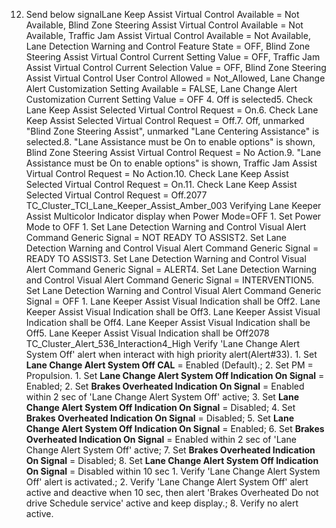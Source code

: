 12. Send below signalLane Keep Assist Virtual Control Available = Not Available, Blind Zone Steering Assist Virtual Control Available = Not Available, Traffic Jam Assist Virtual Control Available = Not Available, Lane Detection Warning and Control Feature State = OFF, Blind Zone Steering Assist Virtual Control Current Setting Value = OFF, Traffic Jam Assist Virtual Control Current Selection Value = OFF, Blind Zone Steering Assist Virtual Control User Control Allowed = Not_Allowed, Lane Change Alert Customization Setting Available = FALSE, Lane Change Alert Customization Current Setting Value = OFF 4. Off is selected5. Check Lane Keep Assist Selected Virtual Control Request = On.6. Check Lane Keep Assist Selected Virtual Control Request = Off.7. Off, unmarked "Blind Zone Steering Assist", unmarked "Lane Centering Assistance" is selected.8. "Lane Assistance must be On to enable options" is shown, Blind Zone Steering Assist Virtual Control Request = No Action.9. "Lane Assistance must be On to enable options" is shown, Traffic Jam Assist Virtual Control Request = No Action.10. Check Lane Keep Assist Selected Virtual Control Request = On.11. Check Lane Keep Assist Selected Virtual Control Request = Off.2077 TC_Cluster_TCI_Lane_Keeper_Assist_Amber_003 Verifying Lane Keeper Assist Multicolor Indicator display when Power Mode=OFF 1. Set Power Mode to OFF 1. Set Lane Detection Warning and Control Visual Alert Command Generic Signal = NOT READY TO ASSIST2. Set Lane Detection Warning and Control Visual Alert Command Generic Signal = READY TO ASSIST3. Set Lane Detection Warning and Control Visual Alert Command Generic Signal = ALERT4. Set Lane Detection Warning and Control Visual Alert Command Generic Signal = INTERVENTION5. Set Lane Detection Warning and Control Visual Alert Command Generic Signal = OFF 1. Lane Keeper Assist Visual Indication shall be Off2. Lane Keeper Assist Visual Indication shall be Off3. Lane Keeper Assist Visual Indication shall be Off4. Lane Keeper Assist Visual Indication shall be Off5. Lane Keeper Assist Visual Indication shall be Off2078 TC_Cluster_Alert_536_Interaction4_High Verify 'Lane Change Alert System Off' alert when interact with high priority alert(Alert#33). 1. Set **Lane Change Alert System Off CAL** = Enabled (Default).; 2. Set PM = Propulsion. 1. Set **Lane Change Alert System Off Indication On Signal** = Enabled; 2. Set **Brakes Overheated Indication On Signal** = Enabled within 2 sec of 'Lane Change Alert System Off' active; 3. Set **Lane Change Alert System Off Indication On Signal** = Disabled; 4. Set **Brakes Overheated Indication On Signal** = Disabled; 5. Set **Lane Change Alert System Off Indication On Signal** = Enabled; 6. Set **Brakes Overheated Indication On Signal** = Enabled within 2 sec of 'Lane Change Alert System Off' active; 7. Set **Brakes Overheated Indication On Signal** = Disabled; 8. Set **Lane Change Alert System Off Indication On Signal** = Disabled within 10 sec 1. Verify 'Lane Change Alert System Off' alert is activated.; 2. Verify 'Lane Change Alert System Off' alert active and deactive when 10 sec, then alert 'Brakes Overheated Do not drive Schedule service' active and keep display.; 8. Verify no alert active.